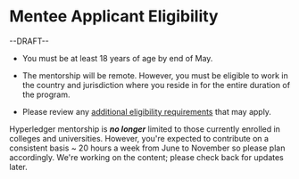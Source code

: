 # Mentee Applicant Eligibility 

--DRAFT--

*   You must be at least 18 years of age by end of May.
    
*   The mentorship will be remote. However, you must be eligible to work in the country and jurisdiction where you reside in for the entire duration of the program.
*   Please review any [additional eligibility requirements](https://docs.linuxfoundation.org/lfx/mentorship/mentee-guide/am-i-eligible) that may apply.

Hyperledger mentorship is ***no longer*** limited to those currently enrolled in colleges and universities. However, you're expected to contribute on a consistent basis ~ 20 hours a week from June to November so please plan accordingly.
We're working on the content; please check back for updates later.
